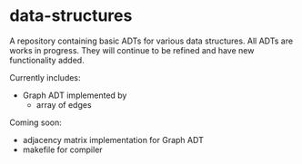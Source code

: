 # data-structures

A repository containing basic ADTs for various data structures. 
All ADTs are works in progress. They will continue to be refined and have new functionality added.

Currently includes:
- Graph ADT implemented by
  - array of edges

Coming soon:
- adjacency matrix implementation for Graph ADT
- makefile for compiler
